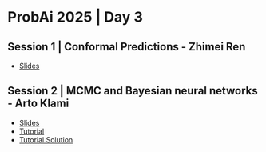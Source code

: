 # ProbAi 2025 | Day 3

## Session 1 | Conformal Predictions - Zhimei Ren

* [Slides](1_Conformal_Predictions.pdf)

## Session 2 | MCMC and Bayesian neural networks - Arto Klami

* [Slides](2_MCMC_and_Bayesian_neural_networks.pdf)
* [Tutorial](2_MCMC_and_Bayesian_neural_networks.ipynb)
* [Tutorial Solution](2_MCMC_and_Bayesian_neural_networks_solution.ipynb)